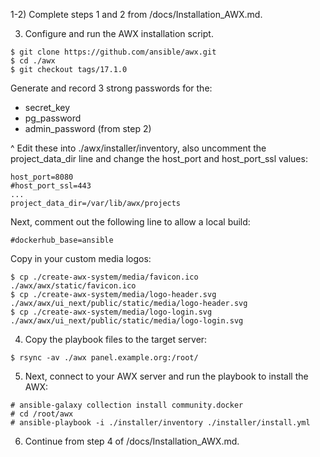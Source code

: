 
1-2) Complete steps 1 and 2 from /docs/Installation_AWX.md.

3) Configure and run the AWX installation script.
```
$ git clone https://github.com/ansible/awx.git
$ cd ./awx
$ git checkout tags/17.1.0
```

Generate and record 3 strong passwords for the:
- secret_key
- pg_password
- admin_password (from step 2)

^ Edit these into ./awx/installer/inventory, also uncomment the project_data_dir line and change the host_port and host_port_ssl values:
```
host_port=8080
#host_port_ssl=443
...
project_data_dir=/var/lib/awx/projects
```

Next, comment out the following line to allow a local build:
```
#dockerhub_base=ansible
```

Copy in your custom media logos:
```
$ cp ./create-awx-system/media/favicon.ico ./awx/awx/static/favicon.ico
$ cp ./create-awx-system/media/logo-header.svg ./awx/awx/ui_next/public/static/media/logo-header.svg
$ cp ./create-awx-system/media/logo-login.svg ./awx/awx/ui_next/public/static/media/logo-login.svg
```

4) Copy the playbook files to the target server:
```
$ rsync -av ./awx panel.example.org:/root/
```

5) Next, connect to your AWX server and run the playbook to install the AWX:
```
# ansible-galaxy collection install community.docker
# cd /root/awx
# ansible-playbook -i ./installer/inventory ./installer/install.yml
```

6) Continue from step 4 of /docs/Installation_AWX.md.
